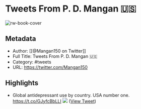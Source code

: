 # Tweets From P. D. Mangan 🇺🇸

![rw-book-cover](https://pbs.twimg.com/profile_images/1571265092188241920/l4M-ljxi.jpg)

## Metadata
- Author: [[@Mangan150 on Twitter]]
- Full Title: Tweets From P. D. Mangan 🇺🇸
- Category: #tweets
- URL: https://twitter.com/Mangan150

## Highlights
- Global antidepressant use by country.
  USA number one. https://t.co/GJyfcBbLLI
  ![](https://pbs.twimg.com/media/Ffbs2qBUUAEWf2O.png) ([View Tweet](https://twitter.com/Mangan150/status/1582712927039078402))
